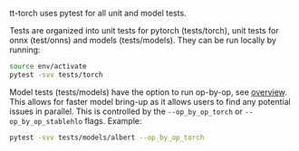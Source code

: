 tt-torch uses pytest for all unit and model tests.

Tests are organized into unit tests for pytorch (tests/torch), unit tests for onnx (test/onns) and models (tests/models).
They can be run locally by running:

```bash
source env/activate
pytest -svv tests/torch
```


Model tests (tests/models) have the option to run op-by-op, see [overview](https://docs.tenstorrent.com/tt-torch/controlling.html). This allows for faster model bring-up as it allows users to find any potential issues in parallel. This is controlled by the `--op_by_op_torch` or `--op_by_op_stablehlo` flags. Example:

```bash
pytest -svv tests/models/albert --op_by_op_torch
```
